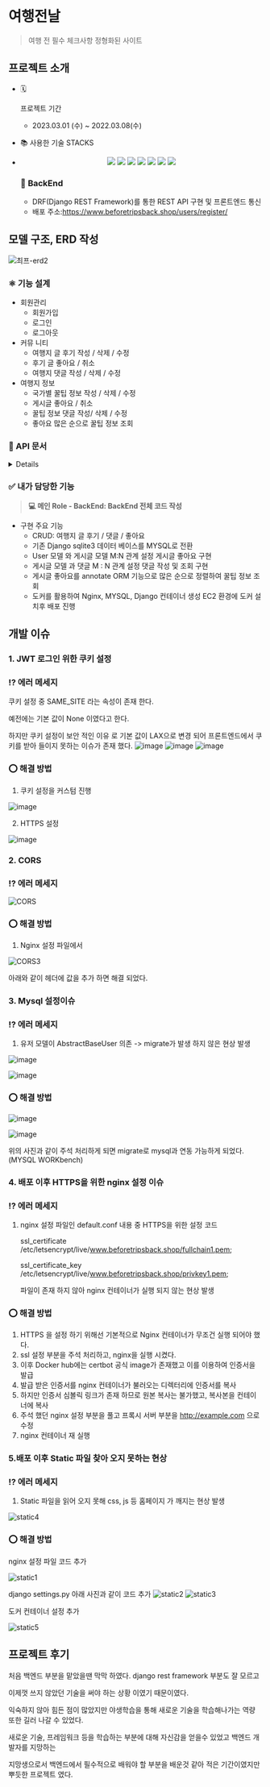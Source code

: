  # 여행전날

   

   > 여행 전 필수 체크사항 정형화된 사이트

   

   ## 프로젝트 소개
   
   - 🗓

     프로젝트 기간

     - 2023.03.01 (수) ~ 2022.03.08(수)

   - 📚 사용한 기술 STACKS

   - <div style="text-align:center">    
     <img src="https://img.shields.io/badge/Python-red?style=flat-square&logo=Python&logoColor=white"/>
     <img src="https://img.shields.io/badge/Docker-blue?style=flat-square&logo=Docker&logoColor=white"/>
     <img src="https://img.shields.io/badge/Mysql-green?style=flat-square&logo=Mysql&logoColor=white"/>
     <img src="https://img.shields.io/badge/Shell-red?style=flat-square&logo=Shell&logoColor=white"/>
     <img src="https://img.shields.io/badge/Django-red?style=flat-square&logo=DJANGO&logoColor=white"/>
     <img src="https://img.shields.io/badge/Nginx-blue?style=flat-square&logo=Nginx&logoColor=white"/>
     <img src="https://img.shields.io/badge/AWS-Black?style=flat-square&logo=AWS&logoColor=blue"/>
     </div>

     


     ### 📌 **BackEnd**

     - DRF(Django REST Framework)를 통한 REST API 구현 및 프론트엔드 통신
     - 배포 주소:https://www.beforetripsback.shop/users/register/
   

   ## 모델 구조, ERD 작성

   

   ![최프-erd2](https://user-images.githubusercontent.com/59475851/225585512-72b8f002-e049-434d-b560-fa05759363f5.jpg)


### ⚛️ 기능 설계

- 회원관리
  - 회원가입
  - 로그인
  - 로그아웃
- 커뮤 니티
  - 여행지 글 후기 작성 / 삭제 / 수정
  - 후기 글 좋아요 / 취소
  - 여행지 댓글 작성 / 삭제 / 수정
- 여행지 정보
  - 국가별 꿀팁 정보 작성 / 삭제 / 수정
  - 게시글 좋아요 / 취소
  - 꿀팁 정보 댓글 작성/ 삭제 / 수정
  - 좋아요 많은 순으로 꿀팁 정보 조회


### 👻 API 문서
<details>

 [로그인](https://www.notion.so/827f0fe12b774ebc917e939e96afd7a8)

 [로그아웃](https://www.notion.so/65b5aff0ccbf4962a7b01d12c40fdb68)

 [유저 정보 확인](https://www.notion.so/e5734addc89043309b462af441ba7706)

 [로그인 유지](https://www.notion.so/bfc1e058234045829c9436a2ed5f9e68)

 [커뮤니티 후기 조회](https://www.notion.so/5431227819f846d29073fc7d243a7c42)

 [커뮤니티 후기 생성](https://www.notion.so/105e3f73e3974cb38f586bf8899ab02d)

 [커뮤니티 게시글 상세보기](https://www.notion.so/7a18d3b7ebe24cc08112ed759d6b38be)

 [커뮤니티 게시글 수정](https://www.notion.so/b55875316e7245e4b925a8966fa20612)

 [커뮤니티 게시글 삭제](https://www.notion.so/1aa55b689eb94e149d0b5c12fb87a14c)

 [커뮤니티 게시글 댓글 조회](https://www.notion.so/543e01589e5946d7b42e52e4e53bf34f)

 [커뮤니티 게시글 댓글 작성](https://www.notion.so/c231f8ab64384e91b4f4481ffb98bcb1)

 [커뮤니티 게시글 댓글 상세 보기](https://www.notion.so/57f73ed8edca4b70a02de32e7033900c)

 [커뮤니티 게시글 댓글 수정](https://www.notion.so/ef6af54bfcd7417dbab7e1fd9613cc61)

 [커뮤니티 게시글 댓글 삭제](https://www.notion.so/c7d793a4e3bb460996eb3849801b482e)

 [커뮤니티 게시글 좋아요 순 조회](https://www.notion.so/bd4911ea09734c108f8ce5bd92abeef5)

 [커뮤니티 게시글 좋아요](https://www.notion.so/f7282e29d3b647f5a4bbc908836b4113)


 [국가별 커뮤니티 후기 조회](https://www.notion.so/31bafe8f61b04a16a6eb7f73cf7dca47)

 [국가별  커뮤니티 후기 생성](https://www.notion.so/b086e97873b2444397b8f0ab497397b5)

 [국가별  커뮤니티 게시글 상세보기](https://www.notion.so/fa554d46affb41d6837665022a116d38)

 [국가별  커뮤니티 게시글 수정](https://www.notion.so/a509e046d495415aaa8f86abefc596b5)

 [국가별  커뮤니티 게시글 삭제](https://www.notion.so/72603a1706c84b2284f2f92b81fc620f)

 [국가별  커뮤니티 게시글 댓글 조회](https://www.notion.so/3977ace887c64b19acb6f453cabd5854)

 [국가별  커뮤니티 게시글 댓글 작성](https://www.notion.so/e5e6fa082c0047c081fb8ba61c4cc8e8)

 [국가별  커뮤니티 게시글 댓글 상세 보기](https://www.notion.so/7ceece1b38c6464b8799d8f943d011f5)

 [국가별  커뮤니티 게시글 댓글 수정](https://www.notion.so/7374546c01ff443193e67ec6574d1747)

 [국가별  커뮤니티 게시글 댓글 삭제](https://www.notion.so/c3f686f8da8c4a52bca62bbbad4ae0e5)

 [국가별  커뮤니티 게시글 좋아요 순 조회](https://www.notion.so/005d7f3a3d694524bd89d9d3e4793680)

 [국가별  커뮤니티 게시글 좋아요](https://www.notion.so/b2d039e6b8c64e0b88aae5987852fadb)
 
 </details>

### ✅ 내가 담당한 기능

> **💻 메인 Role - BackEnd: BackEnd 전체 코드 작성**

- 구현 주요 기능
  - CRUD: 여행지 글 후기 / 댓글 / 좋아요
  - 기존 Django sqlite3 데이터 베이스를 MYSQL로 전환
  - User 모델 와 게시글 모델 M:N 관계 설정 게시글 좋아요 구현
  - 게시글 모델 과 댓글 M : N 관계 설정 댓글 작성 및 조회 구현
  - 게시글 좋아요를 annotate ORM 기능으로 많은 순으로 정렬하여 꿀팁 정보 조회
  - 도커를 활용하여 Nginx, MYSQL, Django 컨테이너 생성 EC2 환경에 도커 설치후 배포 진행

## 개발 이슈

### 1. JWT 로그인 위한 쿠키 설정

### ⁉️ 에러 메세지

쿠키 설정 중 SAME_SITE 라는 속성이 존재 한다.

예전에는 기본 값이 None 이였다고 한다. 

하지만 쿠키 설정이 보안 적인 이유 로 기본 값이 LAX으로 변경 되어 프론트엔드에서 쿠키를 받아 들이지 못하는 이슈가 존재 했다.
![image](https://user-images.githubusercontent.com/59475851/225653671-47619d65-7c45-4dae-9d0b-495493b904a9.png)
![image](https://user-images.githubusercontent.com/59475851/225655594-da2cbf90-6c6c-4083-8f14-baf2de025752.png)
![image](https://user-images.githubusercontent.com/59475851/225653743-0e6ba570-7ae7-4534-b064-b570851ff875.png)


### ⭕️ 해결 방법

1. 쿠키 설정을 커스텀 진행

![image](https://user-images.githubusercontent.com/59475851/225657429-f095e07d-a798-4189-90f5-766a750e8c4b.png)

2. HTTPS 설정

![image](https://user-images.githubusercontent.com/59475851/225658181-42d362c2-aab7-4b4a-aab5-ad93daea58f3.png)


### 2. CORS

### ⁉️ 에러 메세지

![CORS](https://user-images.githubusercontent.com/59475851/225637095-3f46d089-5af7-4223-82eb-499a3f286b2d.PNG)


### ⭕️ 해결 방법

1. Nginx 설정 파일에서 

![CORS3](https://user-images.githubusercontent.com/59475851/225641504-f3d7f164-c910-4d76-8f58-59f4fef0a8ef.PNG)

아래와 같이 헤더에 값을 추가  하면 해결 되었다.



### 3. Mysql 설정이슈

### ⁉️ 에러 메세지

1. 유저 모델이 AbstractBaseUser 의존 -> migrate가 발생 하지 않은 현상 발생

![image](https://user-images.githubusercontent.com/59475851/225665781-efdde7c6-bac8-42cc-a780-6864faad3379.png)

![image](https://user-images.githubusercontent.com/59475851/225665645-90590e9d-361f-47b2-bc48-f0a9af280486.png)


### ⭕️ 해결 방법

![image](https://user-images.githubusercontent.com/59475851/225666059-298e40a9-77be-4092-aeb6-f32847673d9f.png)

![image](https://user-images.githubusercontent.com/59475851/225666243-1c0d2064-8966-4368-a6a9-83b405432daa.png)

위의 사진과 같이 주석 처리하게 되면 migrate로 mysql과 연동 가능하게 되었다. (MYSQL WORKbench)


### 4. 배포 이후 HTTPS을 위한 nginx 설정 이슈

### ⁉️ 에러 메세지

1. nginx 설정 파일인 default.conf 내용 중 HTTPS을 위한 설정 코드

   ssl_certificate /etc/letsencrypt/live/www.beforetripsback.shop/fullchain1.pem;

   ssl_certificate_key /etc/letsencrypt/live/www.beforetripsback.shop/privkey1.pem;

   파일이 존재 하지 않아 nginx 컨테이너가 실행 되지 않는 현상 발생



### ⭕️ 해결 방법

1. HTTPS 을 설정 하기 위해선 기본적으로 Nginx 컨테이너가 무조건 실행 되어야 했다.
2. ssl 설정 부분을 주석 처리하고,  nginx을 실행 시켰다.
3. 이후 Docker hub에는 certbot 공식 image가 존재했고 이를 이용하여 인증서을 발급
4. 발급 받은 인증서를 nginx 컨테이너가 불러오는 디렉터리에 인증서를 복사
5. 하지만 인증서 심볼릭 링크가 존재 하므로 원본 복사는 불가했고, 복사본을 컨테이너에 복사
6. 주석 했던 nginx 설정 부분을 풀고 프록시 서버 부분을 http://example.com 으로 수정
7. nginx 컨테이너 재 실행



### 5.배포 이후 Static 파일 찾아 오지 못하는 현상

### ⁉️ 에러 메세지

1. Static 파일을 읽어 오지 못해 css, js 등 홈페이지 가 깨지는 현상 발생

![static4](https://user-images.githubusercontent.com/59475851/225648023-02112e8b-60cb-474e-aa39-68fa79b2006c.PNG)


### ⭕️ 해결 방법
nginx 설정 파일 코드 추가

![static1](https://user-images.githubusercontent.com/59475851/225648076-a5cdfdbf-6400-49ee-adfc-b452680ba779.PNG)


django settings.py 아래 사진과 같이 코드 추가
![static2](https://user-images.githubusercontent.com/59475851/225648123-678530e4-5214-4580-90ec-1bfa8f5e979a.PNG)
![static3](https://user-images.githubusercontent.com/59475851/225648136-3cbbf8c1-965b-4bf1-81b8-bb701608e6e4.PNG)

도커 컨테이너 설정 추가

![static5](https://user-images.githubusercontent.com/59475851/225649170-35ac4bfe-566b-42c5-9b85-71900d525055.PNG)

## 프로젝트 후기

처음 백엔드 부분을 맡았을땐 막막 하였다. django rest framework 부분도 잘 모르고 

이제껏 쓰지 않았던 기술을 써야 하는 상황 이였기 때문이였다.

익숙하지 않아 힘든 점이 많았지만 야생학습을 통해 새로운 기술을 학습해나가는 역량 또한 길러 나갈 수 있었다.

새로운 기술, 프레임워크 등을 학습하는 부분에 대해 자신감을 얻을수 있었고 백엔드 개발자를 지망하는

지망생으로서 백엔드에서 필수적으로 배워야 할 부분을 배운것 같아 적은 기간이였지만 뿌듯한 프로젝트 였다.
